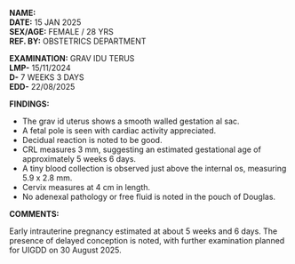 **NAME:**  
**DATE:** 15 JAN 2025  
**SEX/AGE:** FEMALE / 28 YRS  
**REF. BY:** OBSTETRICS DEPARTMENT  

**EXAMINATION:** GRAV IDU TERUS  
**LMP-** 15/11/2024  
**D-** 7 WEEKS 3 DAYS  
**EDD-** 22/08/2025  

**FINDINGS:**

- The grav id uterus shows a smooth walled gestation al sac.
- A fetal pole is seen with cardiac activity appreciated.
- Decidual reaction is noted to be good.
- CRL measures 3 mm, suggesting an estimated gestational age of approximately 5 weeks 6 days.
- A tiny blood collection is observed just above the internal os, measuring 5.9 x 2.8 mm.
- Cervix measures at 4 cm in length.
- No adenexal pathology or free fluid is noted in the pouch of Douglas.

**COMMENTS:**

Early intrauterine pregnancy estimated at about 5 weeks and 6 days. The presence of delayed conception is noted, with further examination planned for UIGDD on 30 August 2025.